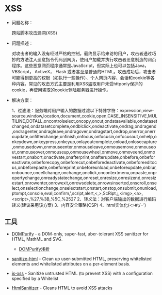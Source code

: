 # XSS

- 问题名称：

    跨站脚本攻击漏洞(XSS)

- 问题描述：

    对攻击者的输入没有经过严格的控制，最终显示给来访的用户，攻击者通过巧妙的方法注入恶意指令代码到网页，使用户加载并执行攻击者恶意制造的网页程序。这些恶意网页程序通常是JavaScript，但实际上也可以包括Java， VBScript， ActiveX， Flash 或者甚至是普通的HTML。攻击成功后，攻击者可能得到更高的权限（如执行一些操作）、个人网页内容、会话和cookie等各种内容。常见的攻击方式主要是利用XSS盗取用户未受httponly保护的cookie，再使用盗取的cookie登陆服务器进行操作。

- 解决方案：

    1、过滤法：服务端对用户输入的数据过滤以下特殊字符：expression,view-source,window,location,document,cookie,open,CASE_INSENSITIVE,MULTILINE,DOTALL,oncontrolselect,oncopy,oncut,ondataavailable,ondatasetchanged,ondatasetcomplete,ondblclick,ondeactivate,ondrag,ondragend,ondragenter,ondragleave,ondragover,ondragstart,ondrop,onerror,onerroupdate,onfilterchange,onfinish,onfocus,onfocusin,onfocusout,onhelp,onkeydown,onkeypress,onkeyup,onlayoutcomplete,onload,onlosecapture,onmousedown,onmouseenter,onmouseleave,onmousemove,onmouseout,onmouseover,onmouseup,onmousewheel,onmove,onmoveend,onmovestart,onabort,onactivate,onafterprint,onafterupdate,onbefore,onbeforeactivate,onbeforecopy,onbeforecut,onbeforedeactivate,onbeforeeditocus,onbeforepaste,onbeforeprint,onbeforeunload,onbeforeupdate,onblur,onbounce,oncellchange,onchange,onclick,oncontextmenu,onpaste,onpropertychange,onreadystatechange,onreset,onresize,onresizend,onresizestart,onrowenter,onrowexit,onrowsdelete,onrowsinserted,onscroll,onselect,onselectionchange,onselectstart,onstart,onstop,onsubmit,onunload,ptompt,console,eval,confirm,',script,alert,&lt;,&gt;,ScRipt,;,&lt;img&gt;,&lt;a&gt;,&lt;script&gt;,%27,%3B,%5C,%2527
    2、转义法：对客户端输出的数据进行编码转义(建议采用该方案)
    3、内容安全策略(CSP)
    4、html实体化(<>#;/\=’)

## 工具

- [DOMPurify](https://github.com/cure53/DOMPurify) - a DOM-only, super-fast, uber-tolerant XSS sanitizer for HTML, MathML and SVG.

    - [DOMPurify浅析](https://cloud.tencent.com/developer/article/1825938)

- [sanitize-html](https://github.com/apostrophecms/sanitize-html) - Clean up user-submitted HTML, preserving whitelisted elements and whitelisted attributes on a per-element basis.
- [js-xss](https://github.com/leizongmin/js-xss) - Sanitize untrusted HTML (to prevent XSS) with a configuration specified by a Whitelist
- [HtmlSanitizer](https://github.com/mganss/HtmlSanitizer) - Cleans HTML to avoid XSS attacks

